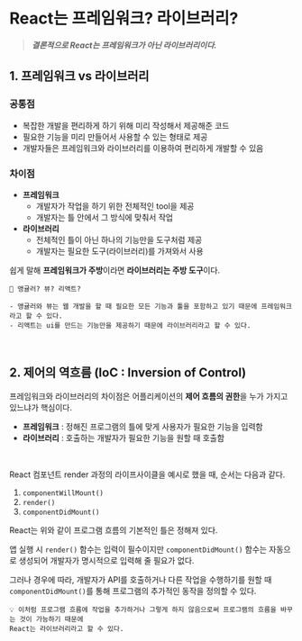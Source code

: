 # React는 프레임워크? 라이브러리?

> ***결론적으로 React는 프레임워크가 아닌 라이브러리이다.***


## 1. 프레임워크 vs 라이브러리

### 공통점

- 복잡한 개발을 편리하게 하기 위해 미리 작성해서 제공해준 코드
- 필요한 기능을 미리 만들어서 사용할 수 있는 형태로 제공
- 개발자들은 프레임워크와 라이브러리를 이용하여 편리하게 개발할 수 있음

### 차이점

- **프레임워크**
    - 개발자가 작업을 하기 위한 전체적인 tool을 제공
    - 개발자는 틀 안에서 그 방식에 맞춰서 작업
- **라이브러리**
    - 전체적인 틀이 아닌 하나의 기능만을 도구처럼 제공
    - 개발자는 필요한 도구(라이브러리)를 가져와서 사용

쉽게 말해 **프레임워크가 주방**이라면 **라이브러리는 주방 도구**이다.

```
🤔 앵귤러? 뷰? 리액트?

- 앵귤러와 뷰는 웹 개발을 할 때 필요한 모든 기능과 툴을 포함하고 있기 때문에 프레임워크라고 할 수 있다.
- 리액트는 ui를 만드는 기능만을 제공하기 때문에 라이브러리라고 할 수 있다.
```

<br/>

## 2. 제어의 역흐름 (IoC : Inversion of Control)

프레임워크와 라이브러리의 차이점은 어플리케이션의 **제어 흐름의 권한**을 누가 가지고 있느냐가 핵심이다.

- **프레임워크** : 정해진 프로그램의 틀에 맞게 사용자가 필요한 기능을 입력함
- **라이브러리** : 호출하는 개발자가 필요한 기능을 원할 때 호출함

<br/>

React 컴포넌트 render 과정의 라이프사이클을 예시로 했을 때, 순서는 다음과 같다.

1. `componentWillMount()`
2. `render()`
3. `componentDidMount()`

React는 위와 같이 프로그램 흐름의 기본적인 틀은 정해져 있다.

앱 실행 시 `render()` 함수는 입력이 필수이지만 `componentDidMount()` 함수는 자동으로 생성되어 개발자가 명시적으로 입력해 줄 필요가 없다.

그러나 경우에 따라, 개발자가 API를 호출하거나 다른 작업을 수행하기를 원할 때 `componentDidMount()`를 통해 프로그램의 추가적인 동작을 정의할 수 있다.

```
💡 이처럼 프로그램 흐름에 작업을 추가하거나 그렇게 하지 않음으로써 프로그램의 흐름을 바꾸는 것이 가능하기 때문에
React는 라이브러리라고 할 수 있다.
```
